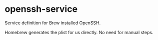 openssh-service
===============

Service definition for Brew installed OpenSSH.

Homebrew generates the plist for us directly.
No need for manual steps.
